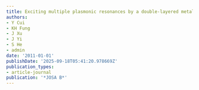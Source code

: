 ```yaml
---
title: Exciting multiple plasmonic resonances by a double-layered metallic nanostructure
authors:
- Y Cui
- KH Fung
- J Xu
- J Yi
- S He
- admin
date: '2011-01-01'
publishDate: '2025-09-18T05:41:20.978669Z'
publication_types:
- article-journal
publication: '*JOSA B*'
---
```


